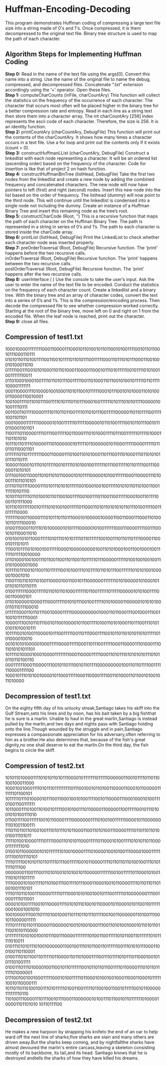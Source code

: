 # Huffman-Encoding-Decoding
This program demonstrates Huffman coding of compressing a large text file size into a string made of 0's and 1's. Once compressed, it is them decompressed to the original text file. Binary tree structure is used to map the path of each character.

<h2>Algorithm Steps for Implementing Huffman Coding</h2>

<b>Step 0:</b> Read in the name of the text file using the args[0]. Convert this name into a string. Use the name
of the original file to name the debug, compressed, and decompressed files. Concatenate “.txt”
extension accordingly using the ‘+’ operator. Open these files.<br>
<b>Step 1:</b> computeCharCounts (inFile, charCountAry) This function will collect the statistics on the
frequency of the occurrence of each character. The character that occurs most often will be placed
higher in the binary tree for a better compression rate and entropy. Read in each line as a string text
then store them into a character array. The int charCountAry [256] index represents the ascii code of
each character. Therefore, the size is 256. It is an identity function.<br>
<b>Step 2:</b> printCountAry (charCountAry, DebugFile) This function will print out the contents of the
charCountAry. It shows how many times a character occurs in a text file. Use a for loop and print out the
contents only if it exists (count > 0).<br>
<b>Step 3:</b> constructHuffmanLList (charCountAry, DebugFile) Construct a linkedlist with each node
representing a character. It will be an ordered list (ascending order) based on the frequency of the
character. Code for insertion is like that of project 2 on hash function.<br>
<b>Step 4:</b> constructHuffmanBinTree (listHead, DebugFile) Take the first two nodes from the linkedlist and
create a new node by adding the combined frequency and concatenated characters. The new node will
now have pointers to left (first) and right (second) nodes. Insert this new node into the list based on the
order of frequency. The listhead (dummy) will now point to the third node. This will continue until the
linkedlist is condensed into a single node not including the dummy. Create an instance of a Huffman
Binary Tree and insert this remaining node as the tree’s root.<br>
<b>Step 5:</b> constructCharCode (Root, ‘’) This is a recursive function that maps the path of each character on
the Huffman Binary Tree. The path is represented in a string in series of 0’s and 1’s. The path to each
character is stored inside the charCode array.<br>
<b>Step 6:</b> printList (listHead, DebugFile) Print the LinkedList to check whether each character node was
inserted properly.<br>
<b>Step 7:</b> preOrderTraversal (Root, DebugFile) Recursive function. The ‘print’ happens before the two
recursive calls.<br>
inOrderTraversal (Root, DebugFile) Recursive function. The ‘print’ happens between the two recursive
calls.<br>
postOrderTraversal (Root, DebugFile) Recursive function. The ‘print’ happens after the two recursive
calls.<br>
<b>Step 8:</b> userInterface ( ) Use the console to take the user’s input. Ask the user to enter the name of the
text file to be encoded. Conduct the statistics on the frequency of each character count. Create a
linkedlist and a binary tree. With the binary tree and an array of character codes, convert the text into a
series of 0’s and 1’s. This is the compression/encoding process. Then decode the compressed file to see
whether compression worked correctly. Starting at the root of the binary tree, move left on 0 and right
on 1 from the encoded file. When the leaf node is reached, print out the character.<br>
<b>Step 9:</b> close all files. 

<h2>Compression of test1.txt</h2>
10001000011111111000110000111000101101001011011001010011110010110110010111000110111
01010110110100111100110010111101101011100111110001101110101110001100100010100011010
01111100111001010100011011010001100001100010111010111110010111101010010011111110011
01101000100010011110110101110011111001101000110110010100101111101101111100001111111
00011000011101000010010001101011001011111000101110010101000110101000110000110010001
10010011110110101110011110101110110111000100111111010111010101111000001010011110111
00110011011110000111101101101100111101101011100111110000011011011110011111001101101
00010000111111100000101001111110111110000010110100111100101101110010110110001101101
11001110110000111101110011111001100011101010001111011100111111011110100011101101010
10111011011110100001110100000010111110110000001011000111110000111110110110110001101
01111110110111111110001100001110100110101000110111001110100011101101010101110110111
10000110001011101011111001011110101001001111110111001111101101111001110000011010101
01110010011000110101101011000010101111000001010011111100011000011101000111011010101
01110110111100001110101110101011111001000100100111110101011011010011001111110101110
10101110111101101001011011001001111001001110110011001111100010011011110001101111000
10111010111110010111101010010011111011000110101101010101101110100111100110111110000
11111110001100001110101110110111000101000001000011001100011100011010010110111100010
01001110001101110101000001010111100000101001111110001100001111001110010101100011010
01010010101100011111010111010101111011011111100100111011011011110000110001011101011
11100101111010100100111110000100000000010011010100010011001000100111111011110010000
01101000100100111011001100110110011011111011100000111110100100100100110101000001000
10111101110010110011011111100101001110101111011010111001111110101010010000010001010
11001110110101101001100001001100101110000001111111010100000101000101011010110110111
01001111110000111110110101101000111111011001111110111110000010101001111000110000101
01101000001000011100011111010101110010011111010100001100000101010100011011011100010
01111110001101101110010000111110000000000100011011000111001000111001100101111110001
10000111001011011100101100100001011001111010011010100011011100111010101011010010111
10111100101001100001011100111110011011100011110010110110101011010111110101000010010
00101010100000100011111000011111000110111001111100011000011101000111011010101011101
10111101000010001000011111111000110000111110001101011101010101011101010110110100110
00011111100011000011100101101110010110111100000000010011011011110011111100001111100
1000101110101001000010110001111100011000011110011010001101100101001011010000

<h2>Decompression of test1.txt</h2>
 On the eighty fifth day of his unlucky streak,Santiago takes his skiff into the Gulf Stream,sets his lines
and by noon, has his bait taken by a big fishthat he is sure is a marlin. Unable to haul in the great
marlin,Santiago is instead pulled by the marlin,and two days and nights pass with Santiago holding onto
the line.Though wounded by the struggle and in pain,Santiago expresses a compassionate appreciation
for his adversary,often referring to him as a brother.He also determines that, because of the fish's great
dignity,no one shall deserve to eat the marlin.On the third day, the fish begins to circle the skiff. 

 <h2>Compression of test2.txt</h2>
10101101000011110101011010111000010111111101111100000011001011110110110100100011000
10001001000111101011101111111110111001001011010011000011000101100000111111101100101
10111110111010000101110011000100101001111001011000011100010001010011101001100111111
10110001110100110100101111001010011101100001100000110011111001011101001010100111010
01100111100111111001011000011110000000111101001001111110000101100000011101001100111
11101101101101001001110101110101100011001101010011100001111011011011010010011101011
11111010010000111101111000110101011000111110110001010011110101011011000011111111010
01001011000000101011111110100100001111010000100101001110000100011111011100101110101
11110111100101011011011110111001111100101100001111011011011010010011101011111011100
00000001100111001101010010101001011000001111110010011111011000101001111010111011111
11110000101001111011010011100111101110001100010010110000111101101101101001001110101
11110110110100111000011111011100010101001001011100111110100000001110010001111011001
00001010011110010110000111101010110100101100001011000101011001101111100010001001010
10010000111001101110100100011011101101110111100100110000001101001110010110000011111
11110111110110111000011000000100101001000111001101010010001011010110111001010110000
01111111101010010010111001110000111111110100110011111010110011011111101011111010011
01011101010111010010000001100100111010110011011111100111010101110001100100110110001
01001110101100110111110110000110110100011110011101111010111011000100101011101001111
01001110111010000100110010110111111001011011011001111011000011101011011111101000001
01110010010010001111100010100111110110001010010010001100011000101111110010110000111
10110110110100100111010111110100110011111011001001100101111100101100000111111110110
11010011100001110111001011100011000000101001110110010110111111010000100001101101010
10110111100
  
<h2>Decompression of test2.txt</h2>
He makes a new harpoon by strapping his knifeto the end of an oar to help ward off the next line of
sharks;five sharks are slain and many others are driven away.But the sharks keep coming, and by
nightfallthe sharks have almost devoured the marlin's entire carcass,leaving a skeleton consisting mostly
of its backbone, its tail,and its head. Santiago knows that he is destroyed andtells the sharks of how they
have killed his dreams. 
